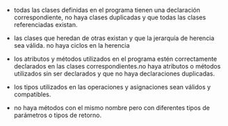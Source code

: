  
- todas las clases definidas en el programa tienen una declaración correspondiente, no haya clases duplicadas y que todas las clases referenciadas existan. 
 
- las clases que heredan de otras existan y que la jerarquía de herencia sea válida. no haya ciclos en la herencia
 
- los atributos y métodos utilizados en el programa estén correctamente declarados en las clases correspondientes.no haya atributos o métodos utilizados sin ser declarados y que no haya declaraciones duplicadas. 
 
- los tipos utilizados en las operaciones y asignaciones sean válidos y compatibles. 
 
- no haya métodos con el mismo nombre pero con diferentes tipos de parámetros o tipos de retorno. 
 

